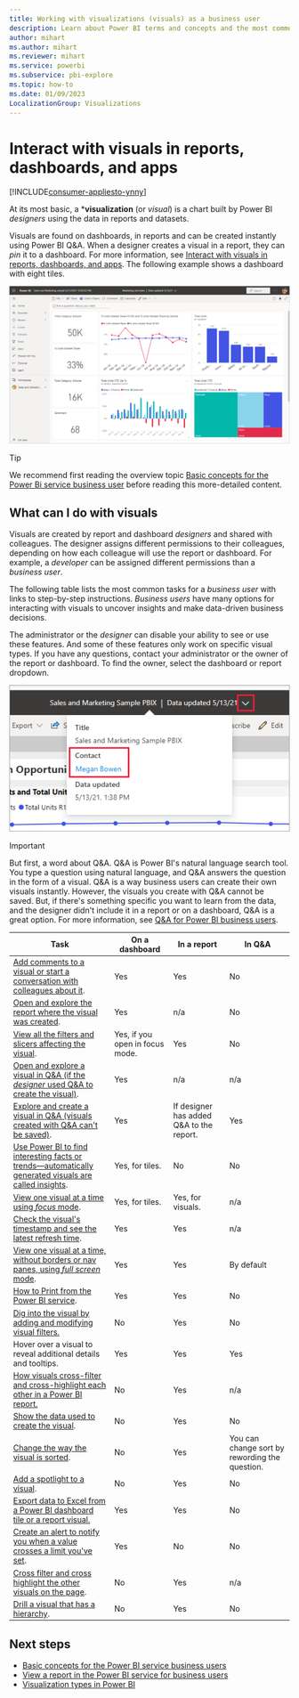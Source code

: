 ```yaml
---
title: Working with visualizations (visuals) as a business user
description: Learn about Power BI terms and concepts and the most common interactions with the visuals on dashboards, in reports, or in Q&A.
author: mihart
ms.author: mihart
ms.reviewer: mihart
ms.service: powerbi
ms.subservice: pbi-explore
ms.topic: how-to
ms.date: 01/09/2023
LocalizationGroup: Visualizations
---
```

# Interact with visuals in reports, dashboards, and apps

[!INCLUDE[consumer-appliesto-ynny](../includes/consumer-appliesto-ynny.md)]

At its most basic, a ***visualization** (or *visual*) is a chart built by Power BI *designers* using the data in reports and datasets.

Visuals are found on dashboards, in reports and can be created instantly using Power BI Q&A. When a designer creates a visual in a report, they can *pin* it to a dashboard. For more information, see [Interact with visuals in reports, dashboards, and apps](end-user-tiles.md). The following example shows a dashboard with eight tiles.

![Screenshot of a Power BI service window showing a dashboard in the main pane.](media/end-user-visualizations/power-bi-dashboard.png)

> [!TIP]
> We recommend first reading the overview topic [Basic concepts for the Power Bi service business user](end-user-basic-concepts.md) before reading this more-detailed content.

## What can I do with visuals

Visuals are created by report and dashboard *designers* and shared with colleagues. The designer assigns different permissions to their colleagues, depending on how each colleague will use the report or dashboard. For example, a *developer* can be assigned different permissions than a *business user*.

The following table lists the most common tasks for a *business user* with links to step-by-step instructions. *Business users* have many options for interacting with visuals to uncover insights and make data-driven business decisions.  

The administrator or the *designer* can disable your ability to see or use these features. And some of these features only work on specific visual types.  If you have any questions, contact your administrator or the owner of the report or dashboard. To find the owner, select the dashboard or report dropdown.

![Screenshot of the title dropdown with the expand icon and contact name highlighted](media/end-user-visualizations/power-bi-designer.png)

> [!IMPORTANT]
> But first, a word about Q&A. Q&A is Power BI's natural language search tool. You type a question using natural language, and Q&A answers the question in the form of a visual. Q&A is a way business users can create their own visuals instantly. However, the visuals you create with Q&A cannot be saved. But, if there's something specific you want to learn from the data, and the designer didn't include it in a report or on a dashboard, Q&A is a great option. For more information, see [Q&A for Power BI business users](end-user-q-and-a.md).

|Task  |On a dashboard  |In a report  | In Q&A
|---------|---------|---------|--------|
|[Add comments to a visual or start a conversation with colleagues about it](end-user-comment.md).     |  Yes       |   Yes      |  No  |
|[Open and explore the report where the visual was created](end-user-tiles.md).     |    Yes     |   n/a      |  No |
|[View all the filters and slicers affecting the visual](end-user-report-filter.md).     |    Yes, if you open in focus mode.     |   Yes      | No |
|[Open and explore a visual in Q&A (if the *designer* used Q&A to create the visual)](end-user-q-and-a.md).     |   Yes      |   n/a      |  n/a  |
|[Explore and create a visual in Q&A (visuals created with Q&A can't be saved)](end-user-q-and-a.md).     |   Yes      |   If designer has added Q&A to the report.      |  Yes  |
|[Use Power BI to find interesting facts or trends&mdash;automatically generated visuals are called insights](end-user-insights.md).     |    Yes, for tiles.    |  No       | No   |
|[View one visual at a time using *focus* mode](end-user-focus.md).     | Yes, for tiles.        |   Yes, for visuals.      | n/a  |
|[Check the visual's timestamp and see the latest refresh time](end-user-fresh.md).     |  Yes       |    Yes     | n/a  |
|[View one visual at a time, without borders or nav panes, using *full screen* mode](end-user-focus.md).     |   Yes      |  Yes       | By default  |
|[How to Print from the Power BI service](end-user-print.md).     |  Yes       |   Yes      | No  |
|[Dig into the visual by adding and modifying visual filters.](end-user-report-filter.md)     |    No     |   Yes      | No  |
|Hover over a visual to reveal additional details and tooltips.     |    Yes     |   Yes      | Yes  |
|[How visuals cross-filter and cross-highlight each other in a Power BI report.](end-user-interactions.md)    |   No      |   Yes      | n/a  |
|[Show the data used to create the visual](end-user-show-data.md).     |  No       |   Yes      | No  |
| [Change the way the visual is sorted](end-user-change-sort.md). | No  | Yes  | You can change sort by rewording the question.  |
| [Add a spotlight to a visual](end-user-spotlight.md). | No  | Yes  |  No |
| [Export data to Excel from a Power BI dashboard tile or a report visual.](/power-bi/visuals/power-bi-visualization-export-data) | Yes | Yes | No|
| [Create an alert to notify you when a value crosses a limit you've set](end-user-alerts.md).  | Yes  | No  | No |
| [Cross filter and cross highlight the other visuals on the page](end-user-report-filter.md).  | No      | Yes  | n/a |
| [Drill a visual that has a hierarchy](end-user-drill.md).  | No  | Yes   | No |

## Next steps
- [Basic concepts for the Power BI service business users](end-user-basic-concepts.md)
- [View a report in the Power BI service for business users](end-user-report-open.md)
- [Visualization types in Power BI](../visuals/power-bi-visualization-types-for-reports-and-q-and-a.md)